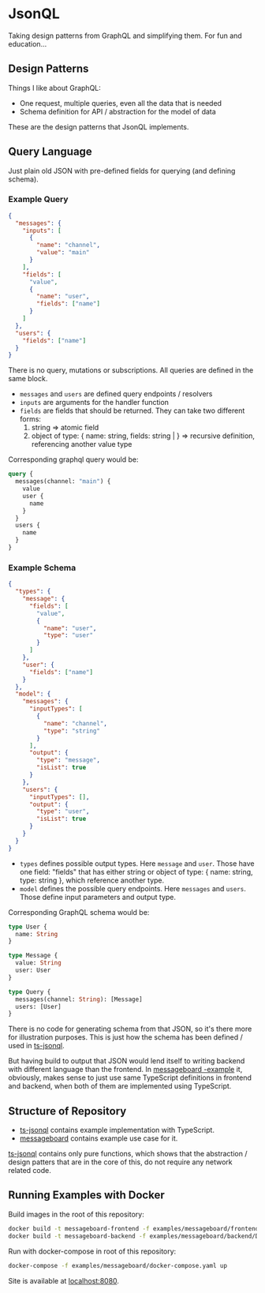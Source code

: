 # JsonQL

Taking design patterns from GraphQL and simplifying them. For fun and education...

## Design Patterns

Things I like about GraphQL:

- One request, multiple queries, even all the data that is needed
- Schema definition for API / abstraction for the model of data

These are the design patterns that JsonQL implements.

## Query Language

Just plain old JSON with pre-defined fields for querying (and defining schema).

### Example Query

```json
{
  "messages": {
    "inputs": [
      {
        "name": "channel",
        "value": "main"
      }
    ],
    "fields": [
      "value",
      {
        "name": "user",
        "fields": ["name"]
      }
    ]
  },
  "users": {
    "fields": ["name"]
  }
}
```

There is no query, mutations or subscriptions. All queries are defined in the same block.

- `messages` and `users` are defined query endpoints / resolvers
- `inputs` are arguments for the handler function
- `fields` are fields that should be returned. They can take two different forms:
  1. string => atomic field
  2. object of type: { name: string, fields: string | <type of this object> } => recursive definition, referencing another value type

Corresponding graphql query would be:

```graphql
query {
  messages(channel: "main") {
    value
    user {
      name
    }
  }
  users {
    name
  }
}
```

### Example Schema

```json
{
  "types": {
    "message": {
      "fields": [
        "value",
        {
          "name": "user",
          "type": "user"
        }
      ]
    },
    "user": {
      "fields": ["name"]
    }
  },
  "model": {
    "messages": {
      "inputTypes": [
        {
          "name": "channel",
          "type": "string"
        }
      ],
      "output": {
        "type": "message",
        "isList": true
      }
    },
    "users": {
      "inputTypes": [],
      "output": {
        "type": "user",
        "isList": true
      }
    }
  }
}
```

- `types` defines possible output types. Here `message` and `user`. Those have one field: "fields" that has either string or object of type: { name: string, type: string }, which reference another type.
- `model` defines the possible query endpoints. Here `messages` and `users`. Those define input parameters and output type.

Corresponding GraphQL schema would be:

```graphql
type User {
  name: String
}

type Message {
  value: String
  user: User
}

type Query {
  messages(channel: String): [Message]
  users: [User]
}
```

There is no code for generating schema from that JSON, so it's there more for illustration purposes. This is just how the schema has been defined / used in [ts-jsonql](./packages/ts-jsonql).

But having build to output that JSON would lend itself to writing backend with different language than the frontend. In [messageboard -example](./examples/messageboard) it, obviously, makes sense to just use same TypeScript definitions in frontend and backend, when both of them are implemented using TypeScript.

## Structure of Repository

- [ts-jsonql](./packages/ts-jsonql) contains example implementation with TypeScript.
- [messageboard](./examples/messageboard) contains example use case for it.

[ts-jsonql](./packages/ts-jsonql) contains only pure functions, which shows that the abstraction / design patters that are in the core of this, do not require any network related code.

## Running Examples with Docker

Build images in the root of this repository:

```bash
docker build -t messageboard-frontend -f examples/messageboard/frontend/Dockerfile .
docker build -t messageboard-backend -f examples/messageboard/backend/Dockerfile .
```

Run with docker-compose in root of this repository:

```bash
docker-compose -f examples/messageboard/docker-compose.yaml up
```

Site is available at [localhost:8080](http://localhost:8080).
